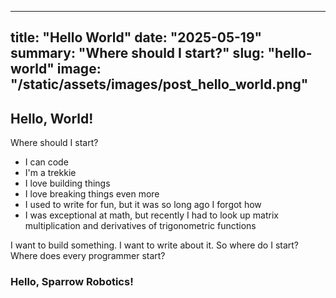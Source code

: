 
---
title: "Hello World"
date: "2025-05-19"
summary: "Where should I start?"
slug: "hello-world"
image: "/static/assets/images/post_hello_world.png"
---

## Hello, World!

Where should I start?

- I can code 
- I'm a trekkie 
- I love building things
- I love breaking things even more
- I used to write for fun, but it was so long ago I forgot how
- I was exceptional at math, but recently I had to look up matrix multiplication and derivatives of trigonometric functions

I want to build something. I want to write about it. So where do I start? Where does every programmer start?


### Hello, Sparrow Robotics!